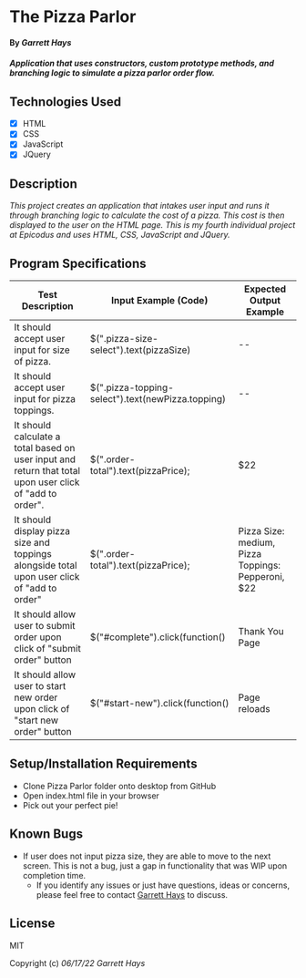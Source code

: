 # The Pizza Parlor

#### By _**Garrett Hays**_

#### _Application that uses constructors, custom prototype methods, and branching logic to simulate a pizza parlor order flow._

## Technologies Used

- [x] HTML
- [x] CSS
- [x] JavaScript
- [x] JQuery

## Description

_This project creates an application that intakes user input and runs it through branching logic to calculate the cost of a pizza. This cost is then displayed to the user on the HTML page. This is my fourth individual project at Epicodus and uses HTML, CSS, JavaScript and JQuery._

## Program Specifications

| Test Description  | Input Example (Code) | Expected Output Example |
| ------------- | ------------- | ------------- |
| It should accept user input for size of pizza.  | $(".pizza-size-select").text(pizzaSize)  | --  |
| It should accept user input for pizza toppings.  | $(".pizza-topping-select").text(newPizza.topping)  | --  |
| It should calculate a total based on user input and return that total upon user click of "add to order".  | $(".order-total").text(pizzaPrice); | $22  |
| It should display pizza size and toppings alongside total upon user click of "add to order"  | $(".order-total").text(pizzaPrice); | Pizza Size: medium, Pizza Toppings: Pepperoni, $22  |
| It should allow user to submit order upon click of "submit order" button  | $("#complete").click(function() | Thank You Page |
| It should allow user to start new order upon click of "start new order" button  |  $("#start-new").click(function() | Page reloads |


## Setup/Installation Requirements

* Clone Pizza Parlor folder onto desktop from GitHub
* Open index.html file in your browser
* Pick out your perfect pie!


## Known Bugs

* If user does not input pizza size, they are able to move to the next screen. This is not a bug, just a gap in functionality that was WIP upon completion time.
  - If you identify any issues or just have questions, ideas or concerns, please feel free to contact [Garrett Hays](mailto:GarrettLHays@gmail.com) to discuss.

## License

MIT

Copyright (c) _06/17/22_ _Garrett Hays_ 